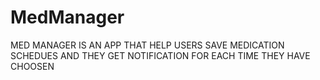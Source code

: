 # MedManager

MED MANAGER IS AN APP THAT HELP USERS SAVE MEDICATION SCHEDUES AND THEY GET NOTIFICATION FOR EACH TIME THEY HAVE CHOOSEN
